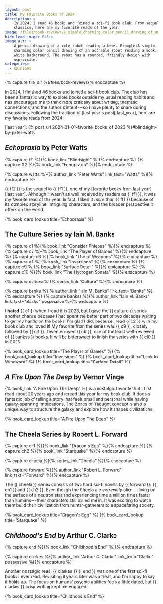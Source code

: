 ```yaml
---
layout: post
title: My Favorite Books of 2024
description: >
    In 2024, I read 46 books and joined a sci-fi book club. From sequels to
    classics, here are my favorite reads of the year.
image: /files/book-reviews/a_simple_charming_color_pencil_drawing_of_an_adorable_robot_reading_a_book_on_a_white_background.jpg
hide_lead_image: False
image_alt: >
    A pencil drawing of a cute robot reading a book. Prompte:A simple,
    charming color pencil drawing of an adorable robot reading a book, on a
    white background. The robot has a rounded, friendly design with
    expression.
categories:
  - opinions
---
```


{% capture file_dir %}/files/book-reviews{% endcapture %}

In 2024, I finished 46 books and joined a sci-fi book club. The club has been
a fantastic way to explore books outside my usual reading habits and has
encouraged me to think more critically about writing, thematic connections,
and the author's intent---so I have plenty to share during discussions.
Following the tradition of [last year's post][last_year], here are my favorite
reads from 2024:

[last_year]: {% post_url 2024-01-01-favorite_books_of_2023 %}#blindsight-by-peter-watts

## <cite class="book-title">Echopraxia</cite> by <span class="author-name">Peter Watts</span>

{% capture ff1 %}{% book_link "Blindsight" %}{% endcapture %}
{% capture ff2 %}{% book_link "Echopraxia" %}{% endcapture %}

{% capture watts %}{% author_link "Peter Watts" link_text="Watts" %}{% endcapture %}

{{ ff2 }} is the sequel to {{ ff1 }}, one of my [favorite books from last
year][last_year]. Although it wasn't as well received by readers as {{ ff1 }},
it was my favorite read of the year. In fact, I liked it _more_ than {{ ff1 }}
because of its complex storyline, intriguing characters, and the broader
perspective it offers on the world.

<div class="card-grid">
  {% book_card_lookup title="Echopraxia" %}
</div>

## The <span class="book-series">Culture</span> Series by <span class="author-name">Iain M. Banks</span>

{% capture c1 %}{% book_link "Consider Phlebas" %}{% endcapture %}
{% capture c2 %}{% book_link "The Player of Games" %}{% endcapture %}
{% capture c3 %}{% book_link "Use of Weapons" %}{% endcapture %}
{% capture c6 %}{% book_link "Inversions" %}{% endcapture %}
{% capture c9 %}{% book_link "Surface Detail" %}{% endcapture %}
{% capture c10 %}{% book_link "The Hydrogen Sonata" %}{% endcapture %}

{% capture culture %}{% series_link "Culture" %}{% endcapture %}

{% capture banks %}{% author_link "Iain M. Banks" link_text="Banks" %}{% endcapture %}
{% capture bankss %}{% author_link "Iain M. Banks" link_text="Banks" possessive %}{% endcapture %}

I **hated** {{ c1 }} when I read it in 2023, but I gave the {{ culture }}
series another chance because I had spent the better part of two decades
waiting to get my hands on the books. I'm glad I did, because I read {{ c2 }}
with my book club and loved it! My favorite from the series was {{ c9 }},
closely followed by {{ c3 }}. I even enjoyed {{ c6 }}, one of the least
well-reviewed of {{ bankss }} books. It will be bittersweet to finish the
series with {{ c10 }} in 2025.

<div class="card-grid">
  {% book_card_lookup title="The Player of Games" %}
  {% book_card_lookup title="Inversions" %}
  {% book_card_lookup title="Look to Windward" %}
  {% book_card_lookup title="Surface Detail" %}
</div>

## <cite class="book-title">A Fire Upon The Deep</cite> by <span class="author-name">Vernor Vinge</span>

{% book_link "A Fire Upon The Deep" %} is a nostalgic
favorite that I first read about 20 years ago and reread this year for my book
club. It does a fantastic job of telling a story that feels small and personal
while having galaxy-spanning implications. The Zones of Thought concept is
also a unique way to structure the galaxy and explore how it shapes
civilizations.

<div class="card-grid">
  {% book_card_lookup title="A Fire Upon The Deep" %}
</div>

## The <span class="book-series">Cheela</span> Series by <span class="author-name">Robert L. Forward</span>

{% capture ch1 %}{% book_link "Dragon's Egg" %}{% endcapture %}
{% capture ch2 %}{% book_link "Starquake" %}{% endcapture %}

{% capture cheela %}{% series_link "Cheela" %}{% endcapture %}

{% capture forward %}{% author_link "Robert L. Forward" link_text="Forward" %}{% endcapture %}

The {{ cheela }} series consists of two hard sci-fi novels by {{ forward }}:
{{ ch1 }} and {{ ch2 }}. Even though the Cheela are _extremely_ alien---living
on the surface of a neutron star and experiencing time a million times faster
than humans---their characters still pulled me in. It was exciting to watch
them build their civilization from hunter-gatherers to a spacefaring society.

<div class="card-grid">
  {% book_card_lookup title="Dragon's Egg" %}
  {% book_card_lookup title="Starquake" %}
</div>

## <cite class="book-title">Childhood's End</cite> by <span class="author-name">Arthur C. Clarke</span>

{% capture end %}{% book_link "Childhood's End" %}{% endcapture %}

{% capture clarkes %}{% author_link "Arthur C. Clarke" link_text="Clarke" possessive %}{% endcapture %}

Another nostalgic read, {{ clarkes }} {{ end }} was one of the first sci-fi
books I ever read. Revisiting it years later was a treat, and I'm happy to say
it holds up. The focus on humans' psychic abilities feels a little dated, but
{{ clarkes }} crisp writing kept me engaged.

<div class="card-grid">
  {% book_card_lookup title="Childhood's End" %}
</div>
